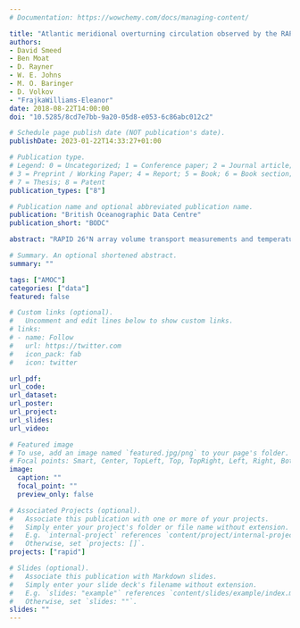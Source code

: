 ```yaml
---
# Documentation: https://wowchemy.com/docs/managing-content/

title: "Atlantic meridional overturning circulation observed by the RAPID-MOCHA-WBTS (RAPID-Meridional Overturning Circulation and Heatflux Array-Western Boundary Time Series) array at 26°N from 2004 to 2018"
authors: 
- David Smeed
- Ben Moat
- D. Rayner
- W. E. Johns 
- M. O. Baringer
- D. Volkov
- "FrajkaWilliams-Eleanor"
date: 2018-08-22T14:00:00
doi: "10.5285/8cd7e7bb-9a20-05d8-e053-6c86abc012c2"

# Schedule page publish date (NOT publication's date).
publishDate: 2023-01-22T14:33:27+01:00

# Publication type.
# Legend: 0 = Uncategorized; 1 = Conference paper; 2 = Journal article;
# 3 = Preprint / Working Paper; 4 = Report; 5 = Book; 6 = Book section;
# 7 = Thesis; 8 = Patent
publication_types: ["8"]

# Publication name and optional abbreviated publication name.
publication: "British Oceanographic Data Centre"
publication_short: "BODC"

abstract: "RAPID 26°N array volume transport measurements and temperature/salinity profiles, from 2004 - 2018."

# Summary. An optional shortened abstract.
summary: ""

tags: ["AMOC"]
categories: ["data"]
featured: false

# Custom links (optional).
#   Uncomment and edit lines below to show custom links.
# links:
# - name: Follow
#   url: https://twitter.com
#   icon_pack: fab
#   icon: twitter

url_pdf:
url_code:
url_dataset:
url_poster:
url_project:
url_slides:
url_video:

# Featured image
# To use, add an image named `featured.jpg/png` to your page's folder. 
# Focal points: Smart, Center, TopLeft, Top, TopRight, Left, Right, BottomLeft, Bottom, BottomRight.
image:
  caption: ""
  focal_point: ""
  preview_only: false

# Associated Projects (optional).
#   Associate this publication with one or more of your projects.
#   Simply enter your project's folder or file name without extension.
#   E.g. `internal-project` references `content/project/internal-project/index.md`.
#   Otherwise, set `projects: []`.
projects: ["rapid"]

# Slides (optional).
#   Associate this publication with Markdown slides.
#   Simply enter your slide deck's filename without extension.
#   E.g. `slides: "example"` references `content/slides/example/index.md`.
#   Otherwise, set `slides: ""`.
slides: ""
---
```

